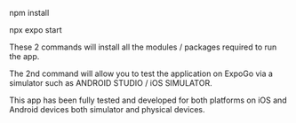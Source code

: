 npm install

npx expo start

These 2 commands will install all the modules / packages required to run the app.

The 2nd command will allow you to test the application on ExpoGo via a simulator such as ANDROID STUDIO / iOS SIMULATOR.

This app has been fully tested and developed for both platforms on iOS and Android devices both simulator and physical devices.

